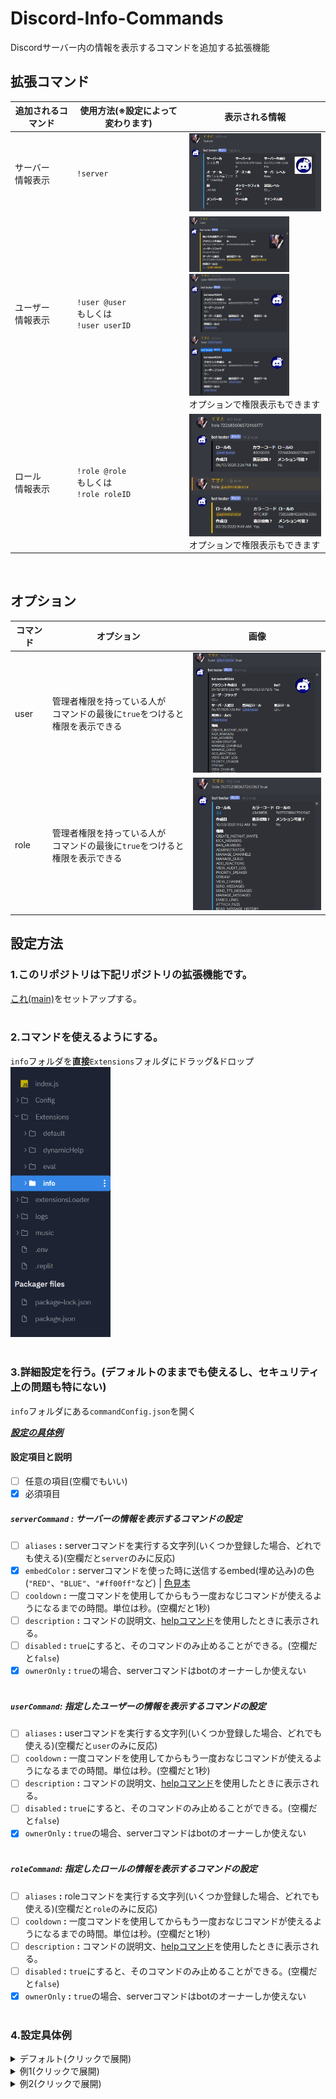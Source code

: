 # Discord-Info-Commands
Discordサーバー内の情報を表示するコマンドを追加する拡張機能

## 拡張コマンド
|追加されるコマンド|使用方法(※設定によって変わります)|表示される情報|
|---|---|---|
|サーバー<br>情報表示|`!server`|<img src="https://github.com/MakeYourOwnDiscordBot/assets/blob/main/IMAGES/server-command.png" width="320px">|
|ユーザー<br>情報表示|`!user @user`<br>もしくは<br>`!user userID`|<img src="https://github.com/MakeYourOwnDiscordBot/assets/blob/main/IMAGES/user-command.png" width="160px">  <img src="https://github.com/MakeYourOwnDiscordBot/assets/blob/main/IMAGES/user-command1.png" width="160px"><br>オプションで権限表示もできます|
|ロール<br>情報表示|`!role @role`<br>もしくは<br>`!role roleID`|<img src="https://github.com/MakeYourOwnDiscordBot/assets/blob/main/IMAGES/role-command.png" width="320px"><br>オプションで権限表示もできます|
<br>

## オプション
|コマンド|オプション|画像|
|---|---|---|
|user|管理者権限を持っている人が<br>コマンドの最後に`true`をつけると権限を表示できる|<img src="https://github.com/MakeYourOwnDiscordBot/assets/blob/main/IMAGES/command-option-user.png" width="320px">|
|role|管理者権限を持っている人が<br>コマンドの最後に`true`をつけると権限を表示できる|<img src="https://github.com/MakeYourOwnDiscordBot/assets/blob/main/IMAGES/command-option-role.png" width="320px">|

## 設定方法

### 1.このリポジトリは下記リポジトリの拡張機能です。
[これ(main)](https://github.com/MakeYourOwnDiscordBot/main)をセットアップする。<br><br>
### 2.コマンドを使えるようにする。
`info`フォルダを**直接**`Extensions`フォルダにドラッグ&ドロップ<br>
<img src="https://github.com/MakeYourOwnDiscordBot/assets/blob/main/IMAGES/info-folder.png" width=160px>
<br><br>
### 3.詳細設定を行う。(デフォルトのままでも使えるし、セキュリティ上の問題も特にない)
`info`フォルダにある`commandConfig.json`を開く<br>

[***設定の具体例***](https://github.com/MakeYourOwnDiscordBot/Info-Commands/blob/main/README.md#4設定具体例)

#### 設定項目と説明<br>
- [ ] 任意の項目(空欄でもいい)
- [x] 必須項目

##### `serverCommand` : サーバーの情報を表示するコマンドの設定
- [ ] `aliases` **:** serverコマンドを実行する文字列(いくつか登録した場合、どれでも使える)(空欄だと`server`のみに反応)
- [x] `embedColor` **:** serverコマンドを使った時に送信するembed(埋め込み)の色(`"RED"`、`"BLUE"`、`"#ff00ff"`など) | [色見本](https://www.colordic.org/)
- [ ] `cooldown` **:** 一度コマンドを使用してからもう一度おなじコマンドが使えるようになるまでの時間。単位は秒。(空欄だと1秒)
- [ ] `description` **:** コマンドの説明文、[helpコマンド]()を使用したときに表示される。
- [ ] `disabled` **:** `true`にすると、そのコマンドのみ止めることができる。(空欄だと`false`)
- [x] `ownerOnly` **:** `true`の場合、serverコマンドはbotのオーナーしか使えない<br><br>
##### `userCommand`: 指定したユーザーの情報を表示するコマンドの設定
- [ ] `aliases` **:** userコマンドを実行する文字列(いくつか登録した場合、どれでも使える)(空欄だと`user`のみに反応)
- [ ] `cooldown` **:** 一度コマンドを使用してからもう一度おなじコマンドが使えるようになるまでの時間。単位は秒。(空欄だと1秒)
- [ ] `description` **:** コマンドの説明文、[helpコマンド]()を使用したときに表示される。
- [ ] `disabled` **:** `true`にすると、そのコマンドのみ止めることができる。(空欄だと`false`)
- [x] `ownerOnly` **:** `true`の場合、serverコマンドはbotのオーナーしか使えない<br><br>
##### `roleCommand`: 指定したロールの情報を表示するコマンドの設定 
- [ ] `aliases` **:** roleコマンドを実行する文字列(いくつか登録した場合、どれでも使える)(空欄だと`role`のみに反応)
- [ ] `cooldown` **:** 一度コマンドを使用してからもう一度おなじコマンドが使えるようになるまでの時間。単位は秒。(空欄だと1秒)
- [ ] `description` **:** コマンドの説明文、[helpコマンド]()を使用したときに表示される。
- [ ] `disabled` **:** `true`にすると、そのコマンドのみ止めることができる。(空欄だと`false`)
- [x] `ownerOnly` **:** `true`の場合、serverコマンドはbotのオーナーしか使えない<br><br>
### 4.設定具体例
<details><summary>デフォルト(クリックで展開)</summary>
  
デフォルト設定
```json
{
   "serverCommand":{
      "aliases":[],
      "embedColor":"BLUE",
      "ownerOnly":false,
      "cooldown":5,
      "description": "サーバーの情報を表示",
      "disabled":false
   },
   "userCommand":{
      "aliases":[],
      "ownerOnly":false,
      "cooldown":5,
      "description": "ユーザーの情報を取得\n使用方法:!user <@user>\n!user <user ID>",
      "disabled":false
   },
   "roleCommand":{
      "aliases":[],
      "ownerOnly":false,
      "cooldown":5,
      "description": "ロール情報を表示\n使用方法: !role <@role>\n!role <role ID>",
      "disabled":false
   }
}
```
</details>


<details><summary>例1(クリックで展開)</summary>
  
aliasesを増やして簡易的に実行できるようにしてある。(aliasesを増やしすぎると、aliasesが被ってコマンドが二つ実行されてしまうことがあるので注意！)
```json
{
   "serverCommand":{
      "aliases":["s","server-info"],
      "embedColor":"RANDOM",
      "ownerOnly":false,
      "cooldown":5,
      "description": "サーバーの情報を表示",
      "disabled":false
   },
   "userCommand":{
      "aliases":["u","user-info"],
      "ownerOnly":false,
      "cooldown":5,
      "description": "ユーザーの情報を取得\n使用方法:!user <@user>\n!user <user ID>",
      "disabled":false
   },
   "roleCommand":{
      "aliases":["r","role-info"],
      "ownerOnly":false,
      "cooldown":5,
      "description": "ロール情報を表示\n使用方法: !role <@role>\n!role <role ID>",
      "disabled":false
   }
}
```
</details>


<details><summary>例2(クリックで展開)</summary>
  
権限強め、botオーナーでないと実行できない(あくまで例、この設定にするのはお勧めできない。)
```json
{
   "serverCommand":{
      "aliases":[],
      "embedColor":"BLUE",
      "ownerOnly":true,
      "cooldown":5,
      "description": "サーバーの情報を表示",
      "disabled":false
   },
   "userCommand":{
      "aliases":[],
      "ownerOnly":true,
      "cooldown":5,
      "description": "ユーザーの情報を取得\n使用方法:!user <@user>\n!user <user ID>",
      "disabled":false
   },
   "roleCommand":{
      "aliases":[],
      "ownerOnly":true,
      "cooldown":5,
      "description": "ロール情報を表示\n使用方法: !role <@role>\n!role <role ID>",
      "disabled":false
   }
}
```
</details>
